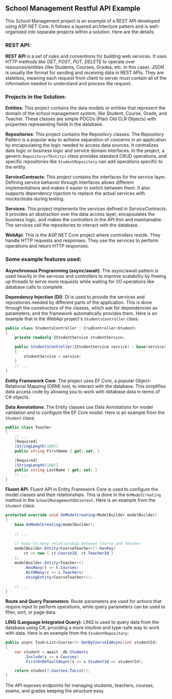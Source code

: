 ## School Management Restful API Example

This School Management project is an example of a REST API developed using ASP.NET Core. 
It follows a layered architecture pattern and is well-organized into separate projects within a solution. 
Here are the details:

### REST API:
**REST API** is a set of rules and conventions for building web services. It uses HTTP methods like _GET_, _POST_, _PUT_,
_DELETE_ to operate over resources/entities (like Students, Courses, Grades, etc. in this case). 
JSON is usually the format for sending and receiving data in REST APIs. They are stateless, meaning each 
request from client to server must contain all of the information needed to understand and process the request.

### Projects in the Solution:
**Entities**: This project contains the data models or entities that represent the domain of the school management 
system, like Student, Course, Grade, and Teacher. These classes are simple POCOs (Plain Old CLR Objects) with 
properties representing fields in the database.

**Repositories**: This project contains the Repository classes. The Repository Pattern is a popular way to achieve
separation of concerns in an application by encapsulating the logic needed to access data sources. It centralizes
data logic or business logic and service domain interfaces. In the project, a generic `Repository<TEntity>` class provides 
standard CRUD operations, and specific repositories like `StudentRepository` can add operations specific to the entity.

**ServiceContracts**: This project contains the interfaces for the service layer. Defining service behavior 
through interfaces allows different implementations and makes it easier to switch between them. It also supports 
dependency injection to replace the actual services with mocks/stubs during testing.

**Services**: This project implements the services defined in _ServiceContracts_. It provides an abstraction over 
the data access layer, encapsulates the business logic, and makes the controllers in the API thin and maintainable.
The services call the repositories to interact with the database.

**WebApi**: This is the ASP.NET Core project where controllers reside. They handle HTTP requests and responses. 
They use the services to perform operations and return HTTP responses.

### Some example features used:
**Asynchronous Programming (async/await)**: The async/await pattern is used heavily in the services and controllers
to improve scalability by freeing up threads to serve more requests while waiting for I/O operations like database
calls to complete.

**Dependency Injection (DI)**: DI is used to provide the services and repositories needed by different parts of
the application. This is done through the constructors of the classes, which ask for dependencies as parameters,
and the framework automatically provides them. Here is an example that is the WebApi project's `StudentsController` class:

```csharp
public class StudentsController : CrudController<Student>
{
    private readonly IStudentService studentService;

    public StudentsController(IStudentService service) : base(service)
    {
        studentService = service;
    }
    // ...    
}
```

**Entity Framework Core**: The project uses EF Core, a popular Object-Relational Mapping (ORM) tool, to interact
with the database. This simplifies data access code by allowing you to work with database data in terms of C# 
objects.

**Data Annotations**: The Entity classes use Data Annotations for model validation and to configure the EF Core
model. Here is an example from the `Student` class:

```csharp
public class Teacher
{
    // ...
    [Required] 
    [StringLength(100)] 
    public string FirstName { get; set; }

    [Required] 
    [StringLength(100)] 
    public string LastName { get; set; }
    // ...
}
```

**Fluent API**: Fluent API in Entity Framework Core is used to configure the model classes and their relationships.
This is done in the `OnModelCreating` method in the `SchoolManagementDbContext`.
Here is an example from the `Student` class:

```csharp
protected override void OnModelCreating(ModelBuilder modelBuilder)
{
    base.OnModelCreating(modelBuilder);
    
    // ...
    
    // many-to-many relationship between Course and Teacher
    modelBuilder.Entity<CourseTeacher>().HasKey(
        ct => new { ct.CourseId, ct.TeacherId }
    );
    modelBuilder.Entity<Teacher>()
        .HasMany(t => t.Courses)
        .WithMany(c => c.Teachers)
        .UsingEntity<CourseTeacher>();
        
    // ...
}
```
**Route and Query Parameters**: Route parameters are used for actions that require input to perform operations, 
while query parameters can be used to filter, sort, or page data.

**LINQ (Language Integrated Query)**: LINQ is used to query data from the database using C#, providing a more 
intuitive and type-safe way to work with data.
Here is an example from the `StudentRepository`:

```csharp
public async Task<List<Course>?> GetByCourseIdAsync(int studentId)
{
    var student = await _db.Students
        .Include(s => s.Courses)
        .FirstOrDefaultAsync(s => s.StudentId == studentId);

    return student?.Courses.ToList();
}
```

The API exposes endpoints for managing students, teachers, courses, exams, and grades keeping the structure easy.